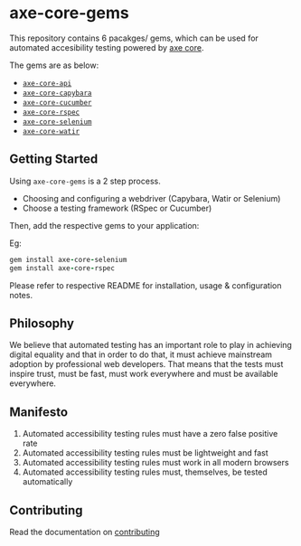 # axe-core-gems

This repository contains 6 pacakges/ gems, which can be used for automated accesibility testing powered by [axe core][axe-core].

The gems are as below:
- [`axe-core-api`](./packages/axe-core-api/README.md)
- [`axe-core-capybara`](./packages/axe-core-capybara/README.md)
- [`axe-core-cucumber`](./packages/axe-core-cucumber/README.md)
- [`axe-core-rspec`](./packages/axe-core-rspec/README.md)
- [`axe-core-selenium`](./packages/axe-core-selenium/README.md)
- [`axe-core-watir`](./packages/axe-core-watir/README.md)

## Getting Started

Using `axe-core-gems` is a 2 step process.
- Choosing and configuring a webdriver (Capybara, Watir or Selenium)
- Choose a testing framework (RSpec or Cucumber)

Then, add the respective gems to your application:

Eg: 
``` ruby
gem install axe-core-selenium
gem install axe-core-rspec
```

Please refer to respective README for installation, usage & configuration notes.

## Philosophy

We believe that automated testing has an important role to play in achieving digital equality and that in order to do that, it must achieve mainstream adoption by professional web developers. That means that the tests must inspire trust, must be fast, must work everywhere and must be available everywhere.

## Manifesto

1. Automated accessibility testing rules must have a zero false positive rate
2. Automated accessibility testing rules must be lightweight and fast
3. Automated accessibility testing rules must work in all modern browsers
4. Automated accessibility testing rules must, themselves, be tested automatically

## Contributing

Read the documentation on [contributing][contributing]

[contributing]: ./CONTRIBUTING.md
[axe-core]: https://github.com/dequelabs/axe-core

